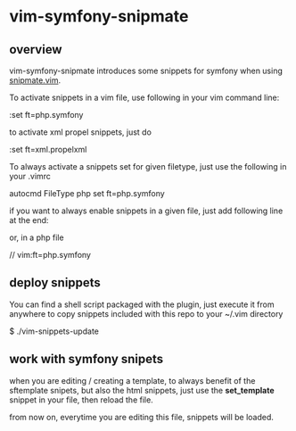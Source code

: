 # vim-symfony-snipmate #

## overview ##

vim-symfony-snipmate introduces some snippets for symfony when using [snipmate.vim](https://github.com/msanders/snipmate.vim).

To activate snippets in a vim file, use following in your vim command line:

  :set ft=php.symfony

to activate xml propel snippets, just do 

  :set ft=xml.propelxml

To always activate a snippets set for given filetype, just use the following in your .vimrc

  autocmd FileType php set ft=php.symfony

if you want to always enable snippets in a given file, just add following line at the end:

  <!--
  vim:ft=xml.propelxml
  -->

or, in a php file

  // vim:ft=php.symfony

## deploy snippets ##

You can find a shell script packaged with the plugin, just execute it from anywhere to 
copy snippets included with this repo to your ~/.vim directory

  $ ./vim-snippets-update

## work with symfony snipets

when you are editing / creating a template, to always benefit of the sftemplate snipets, but also the
html snippets, just use the **set_template** snippet in your file, then reload the file.

from now on, everytime you are editing this file, snippets will be loaded.
